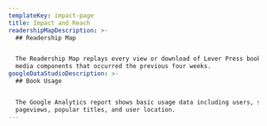 ```yaml
---
templateKey: impact-page
title: Impact and Reach
readershipMapDescription: >-
  ## Readership Map


  The Readership Map replays every view or download of Lever Press books or
  media components that occurred the previous four weeks.
googleDataStudioDescription: >-
  ## Book Usage


  The Google Analytics report shows basic usage data including users, sessions,
  pageviews, popular titles, and user location.
---
```



